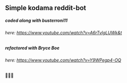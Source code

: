 ## Simple kodama reddit-bot
##### coded along with busterroni11
###### here: https://www.youtube.com/watch?v=A6rTvlgLUWk&t
##### refactored with Bryce Boe
###### here: https://www.youtube.com/watch?v=Y9WPegp4-OQ

🌳😱🌳